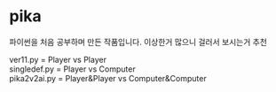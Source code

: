 # pika
파이썬을 처음 공부하며 만든 작품입니다.
이상한거 많으니 걸러서 보시는거 추천

ver11.py = Player vs Player  
singledef.py = Player vs Computer  
pika2v2ai.py = Player&Player vs Computer&Computer  
